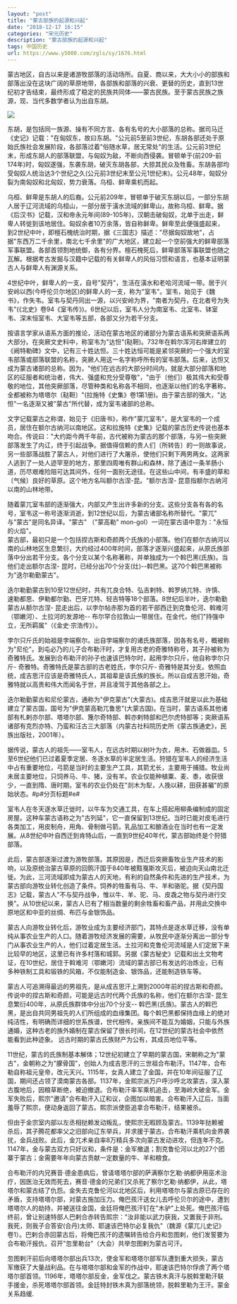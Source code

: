 ```yaml
---
layout: "post"
title: "蒙古部族的起源和兴起"
date: "2018-12-17 16:15"
categories: "宋元历史"
description: "蒙古部族的起源和兴起"
tags: 中国历史
url: https://www.y5000.com/zgls/sy/1676.html
---
```






蒙古地区，自古以来是诸游牧部落的活动场所。自夏、商以来，大大小小的部族和部落出没在这块广阔的草原地带，各部族和部落的兴衰、更替的历史，直到13世纪初才告结束，最终形成了稳定的民族共同体——蒙古民族。至于蒙古民族之族源，现、当代多数学者认为出自东胡。

![](https://img.y5000.com/uploads/allimg/130907/2-130ZG955443G.jpg)

东胡，是包括同一族源、操有不同方言、各有名号的大小部落的总称。据司马迁《史记》记载："在匈奴东，故曰东胡。"公元前5至前3世纪，东胡各部还处于原始氏族社会发展阶段，各部落过着"俗随水草，居无常处"的生活。公元前3世纪末，形成东胡人的部落联盟，与匈奴为敌，不断向西侵袭。冒顿单于(前209-前174年)时，匈奴遂强，东袭东胡，破灭东胡各部，大掠其民众及牲畜。东胡各部均受匈奴人统治达3个世纪之久(公元前3世纪末至公元1世纪末)。公元48年，匈奴分裂为南匈奴和北匈奴，势力衰落。乌桓、鲜卑乘机而起。

乌桓、鲜卑是东胡人的后裔。公元前209年，冒顿单于破灭东胡以后，一部分东胡人居于辽河流域的乌桓山，一部分居于潢水流域的鲜卑山，故称乌桓、鲜卑。据《后汉书》记载，汉和帝永元年间(89-105年)，汉朝击破匈奴，北单于出走，鲜卑人转徙到该地居住。匈奴余者10万余落，皆自称鲜卑。鲜卑至此便强盛起来，到2世纪中叶，即檀石槐统治时期，据《三国志》描述："尽据匈奴故地"，占据"东西万二千余里，南北七千余里"的广大地区，建立起一个空前强大的鲜卑部落军事联盟。各部首领割地统御，各有分界。檀石槐死后，鲜卑部落军事联盟也随之瓦解。根据考古发掘与汉籍中记载的有关鲜卑人的风俗习惯和语言，也基本证明蒙古人与鲜卑人有渊源关系。

4世纪中叶，鲜卑人的一支，自号"契丹"，生活在潢水和老哈河流域一带。居于兴安岭以西(今呼伦贝尔地区)的鲜卑人的一支，称为"室韦"。室韦，始见于《魏书》，作失韦。室韦与契丹同出一源，以兴安岭为界，"南者为契丹，在北者号为失韦"(《北史》卷94《室韦传》)。6世纪以后，室韦人分为南室韦、北室韦、钵室韦、深末恒室韦、大室韦等五部，各部又分为若干分支。

按语言学家从语系方面的推论，活动在蒙古地区的诸部分为蒙古语系和突厥语系两大部分。在突厥文史料中，称室韦为"达怛"(鞑靼)。732年在斡尔浑河右岸建立的《阙特勒碑》文中，记有三十姓达怛。三十姓达恒可能是紧邻突厥的一个强大的室韦部落或部落联盟的名称，突厥人用这一名字称呼所有的室韦部落。后来，达怛又成为蒙古诸部的总称。因为，"他们在远古的大部分时间内，就是大部分部落和地区的征服者和统治者，伟大、强盛和充分受尊敬"，"由于〔他们〕极其伟大和受尊敬的地位，其他突厥部落，尽管种类和名称各不相同，也逐渐以他们的名字著称，全都被称为塔塔尔〔鞑靼〕"(拉施特《史集》卷1第1册)。由于蒙古部的强大，"达怛"一名逐渐又被"蒙古"所代替，成为室韦诸部的总称。

文字记载蒙古之称谓，始见于《旧唐书》，称作"蒙兀室韦"，是大室韦的一个成员，居住在额尔古纳河以南地区。这和拉施特《史集》记载的蒙古历史传说也基本吻合。传说曰："大约距今两千年前，古代被称为蒙古的那个部落，与另一些突厥部落发生了内讧，终于引起战争。据值得信赖的贵人们〔所转告〕的一则故事说，另一些部落战胜了蒙古人，对他们进行了大屠杀，使他们只剩下两男两女。这两家人逃到了一处人迹罕至的地方，那里四周唯有群山和森林，除了通过一条羊肠小道，历尽艰难险阻可达其间外，任何一面别无途径。在这些山中间，有丰盛的草和〔气候〕良好的草原。这个地方名叫额尔古涅-昆。"额尔古涅-
昆意指额尔古纳河以南的山林地带。

随着蒙兀室韦部的逐渐强大，内部又产生出许多新的分支。这些分支各有各的名号，室韦这一称号逐渐消逝，到12世纪以后，为蒙古诸部名称所替代。"蒙兀"
与"蒙古"是同名异译。"蒙古" （"蒙高勒" mon-gol）一词在蒙古语中意为："永恒的火焰"。  
蒙古部，最初只是一个包括捏古斯和奇颜两个氏族的小部落。他们在额尔古纳河以南的山林地区生息繁衍，大约经过400年时间，部落才逐渐兴盛起来，从原氏族部落中分出若干分支。各个分支以某个名称著称，并单独成为一个斡巴黑(氏族)。当他们走出额尔古涅-
昆时，已经分出70个分支(灶)--斡巴黑。这70个斡巴黑被称为"迭尔勒勤蒙古"。

迭尔勒勤蒙古到10至12世纪时，共有兀良合特、弘吉剌特、斡罗纳兀特、许慎、速勒都思、伊勒都尔勤、巴牙兀特、轻吉特等18个部落。8世纪后半叶，迭尔勒勤蒙古从额尔古涅-
昆走出后，以孛尔帖赤那为首的若干部西迁到克鲁伦河、斡难河（鄂嫩河）、土拉河的发源地--
布尔罕合拉敦山一带居住。在金代，他们"持强中立，无所羁属"（《金史·宗浩传》）。

孛尔只斤氏的始祖是孛端察尔。出自孛端察尔的诸氏族部落，因各有名号，概被称为"尼伦"。到屯必乃的儿子合布勒汗时，才复用古老的奇雅特称号，其子孙被称为奇雅特氏。发展到合布勒汗的孙子也速该巴特尔时，起用孛尔只斤，他自称孛尔只斤-
奇雅特。奇雅特氏是蒙古部的古老姓氏，孛尔只斤-
奇雅特是其分支。依照血统，成吉思汗应该是奇雅特氏人，其祖辈是该氏族的族长。所以自成吉思汗始，奇雅特就以高贵和伟大而闻名于世，并且凌驾于其他各部之上。

迭尔勒勤蒙古和尼伦蒙古，通称为"伊克蒙古"(大蒙古)。成吉思汗就是以此为基础建立了蒙古国，国号为"伊克蒙高勒兀鲁思"(大蒙古国)。在当时，蒙古语系其他诸部有札剌亦尔部、塔塔尔部、篾尔奇特部、斡亦剌特部和巴尔虎特部等；突厥语系诸部有克烈亦特、乃蛮和汪古三大部落（内蒙古社科院历史所《蒙古族通史》，民族出版社，2001年）。

据传说，蒙古人的祖先——室韦人，在远古时期以树叶为衣，用木、石做器皿。5至6世纪他们已过着夏季定居、冬逐水草的半定居生活。狩猎在室韦人的经济生活中占有重要地位，弓箭是当时的主要生产工具，其箭尤长，主要用于捕猎。牧业尚未居主要地位，只饲养马、牛、猪，没有羊。农业仅能种植粟、麦、黍，收获很少，一直到隋、唐时期，室韦的农业仍处在"剡木为犁，人挽以耕，田获甚褊"的原始状态。#p#分页标题#e#

室韦人在冬天逐水草迁徙时，以牛车为交通工具，在车上搭起用柳条编制成的固定房屋。这种车蒙古语称之为"古列延"，它一直保留到13世纪。当时已能对皮毛进行各类加工，用皮制舟，用角、骨制做弓箭。乳品加工和酿酒业在当时也有一定发展。从8世纪中叶自西迁到肯特山后，一直到9世纪40年代，蒙古部始终是个狩猎部落。

此后，蒙古部逐渐过渡为游牧部落。其原因是，西迁后突厥畜牧业生产技术的影响，以及原统治蒙古草原的回鹘汗国于840年被黠戛斯攻灭后，被迫向天山南北迁徙。为此，三河流域即成为蒙古人的天地，有利的自然条件和先进的生产技术，为蒙古部向游牧业转化创造了条件。饲养的牲畜有马、牛、羊和骆驼。据《契丹国志》记载，蒙古人"不与契丹战争，惟以牛、羊、驼、马、皮毳之物与契丹进行交换"。从10世纪以来，蒙古人已有了相当数量的剩余牲畜和畜产品，并用此交换中原地区和中亚的丝绸、布匹与金银饰品。

蒙古人向游牧业转化后，游牧业成为主要经济部门，其特点是逐水草迁移，没有单纯从事农业生产的人口。随着游牧经济发展的需要，从牧民中逐渐分离出一部分专门从事农业生产的人，他们过着定居生活。土拉河和克鲁伦河流域是人们定居下来比较早的地区，这里已有许多村落和城郭。另据《蒙古秘史》记载和出土文物考证，在10世纪，居住于斡难河（鄂嫩河）流域的蒙古部已有发达的冶炼业，已有多种铁制工具和锻铁的风箱，不仅能制造金、银饰品，还能制造铁车等。

蒙古人可追溯得最远的男祖先，是从成吉思汗上溯到2000年前的捏古斯和奇颜。传说中的捏古斯和奇颜，可能是远古时代两个氏族的名称，他们在额尔古涅-
昆生息繁衍400年，从原氏族群体中分出70个分支--
斡巴黑(氏族)。蒙古人的斡巴黑，是出自共同男祖先的人们所组成的血缘集团。每个斡巴黑都保持血缘上的绝对纯洁性，有明确而详细的世系族谱，世代相传。亲族间不能互为婚姻，只能与外族通婚，这种古老的族外婚制在蒙古保留了很长时间，在12世纪的蒙古社会中依然能看到此种迹象。
远古时期的蒙古氏族财产为公有，其成员地位平等。

11世纪，蒙古的氏族制基本解体；12世纪初建立了早期的蒙古国，宋朝称之为"蒙古"，金朝称之为"朦骨国"，创始人为成吉思汗的三世祖合布勒汗。1147年，合布勒自称祖元皇帝，改元天兴。1115年，女真人建立了金国，并在10年间征服了辽国，期间还占领了漠南蒙古各部。1137年，金熙宗派万户呼沙呼北攻蒙古，深入蒙古腹地后，因粮草断绝，被迫撤退。合布勒汗率军乘机追击，至海岭大破金军。金军失败后，熙宗"邀请"合布勒汗入辽和议，企图加以暗害。合布勒汗入辽后，当面羞辱了熙宗，便动身返回了蒙古。熙宗派使臣追拿合布勒汗，结果被杀。

但由于金宗室内部以左丞相挞赖发动叛乱，使熙宗无暇顾及蒙古。1139年挞赖被杀后，其子腾花都率父之旧部向辽东举兵，并求援于蒙古。合布勒汗乘机向金界袭扰，金兵战败。此后，金兀术亲自率8万精兵多次向蒙古发动进攻，但连年不克。1147年，金与蒙古双方只好议和，条件是：金军撤退；割克鲁伦河以北的27个团寨于蒙古；金需要年年向蒙古贡献一定数量的牛、羊和粮食。

合布勒汗的内兄赛音·德金患病后，曾请塔塔尔部的萨满察尔乞勒·纳都伊用巫术治疗，因医治无效而死去，赛音·德金的兄弟们又杀死了察尔乞勒·纳都伊，从此，塔塔尔和蒙古结了仇怨。金失去克鲁伦河以北地区后，利用塔塔尔与蒙古原已存在的矛盾，支持塔塔尔部，对蒙古施加压力。俺巴孩汗送女儿去呼伦贝尔的途中，遭到塔塔尔人的劫持，并被送往金国，金廷将俺巴孩汗钉在"木驴"上处死。俺巴孩汗临终前，曾让别速特部人巴剌合赤转告熙宗："汝非能以武力获我，又置我于非刑。我死，则我子合答安(合丹)太师、耶速该巴特尔必复我仇"（魏源《蒙兀儿史记》卷1）。巴剌合赤回蒙古后，将俺巴孩汗的遗嘱转告给合丹和忽图剌，他们发誓要为合布勒汗报仇，召开"忽里勒台"（大会）共举忽图剌为蒙古可汗。

忽图剌汗前后向塔塔尔部出兵13次，使金军和塔塔尔部军队遭到重大损失，蒙古军缴获了大量战利品。在与塔塔尔部和金军的作战中，耶速该巴特尔俘虏了两个塔塔尔部首领。1196年，塔塔尔部反金，金军伐之。蒙古铁木真汗与脱斡里勒汗联手援金，杀死塔塔尔部首领。金廷特封铁木真为部落统领，脱斡里勒为王汗。蒙金关系趋缓.
